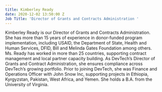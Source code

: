 ```yaml
---
title: Kimberley Ready
date: 2020-12-02 13:50:00 Z
Job Title: 'Director of Grants and Contracts Administration '
---
```


Kimberley Ready is our Director of Grants and Contracts Administration. She has more than 15 years of experience in donor-funded program implementation, including USAID, the Department of State, Health and Human Services, DFID, Bill and Melinda Gates Foundation among others. Ms. Ready has worked in more than 25 countries, supporting contract management and local partner capacity building. As DevTech’s Director of Grants and Contract Administration, she ensures compliance across DevTech’s growing portfolio. Prior to joining DevTech, she was Finance and Operations Officer with John Snow Inc, supporting projects in Ethiopia, Kyrgyzstan, Pakistan, West Africa, and Yemen. She holds a B.A. from the University of Virginia. 